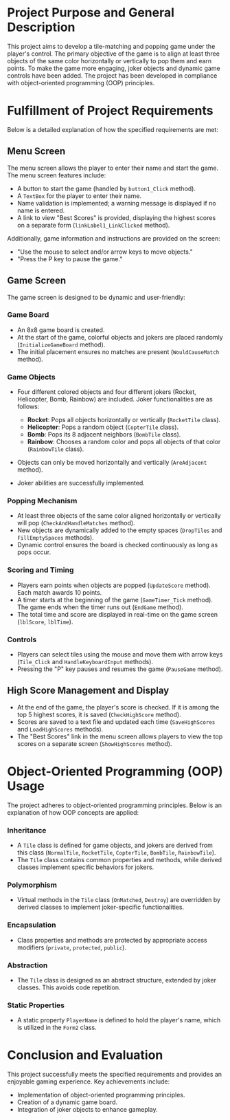 # Project Purpose and General Description

This project aims to develop a tile-matching and popping game under the player's control. The primary objective of the game is to align at least three objects of the same color horizontally or vertically to pop them and earn points. To make the game more engaging, joker objects and dynamic game controls have been added. The project has been developed in compliance with object-oriented programming (OOP) principles.

# Fulfillment of Project Requirements

Below is a detailed explanation of how the specified requirements are met:

## Menu Screen

The menu screen allows the player to enter their name and start the game. The menu screen features include:

- A button to start the game (handled by `button1_Click` method).
- A `TextBox` for the player to enter their name.
- Name validation is implemented; a warning message is displayed if no name is entered.
- A link to view "Best Scores" is provided, displaying the highest scores on a separate form (`linkLabel1_LinkClicked` method).

Additionally, game information and instructions are provided on the screen:

- "Use the mouse to select and/or arrow keys to move objects."
- "Press the P key to pause the game."

## Game Screen

The game screen is designed to be dynamic and user-friendly:

### Game Board

- An 8x8 game board is created.
- At the start of the game, colorful objects and jokers are placed randomly (`InitializeGameBoard` method).
- The initial placement ensures no matches are present (`WouldCauseMatch` method).

### Game Objects

- Four different colored objects and four different jokers (Rocket, Helicopter, Bomb, Rainbow) are included. Joker functionalities are as follows:
  - **Rocket**: Pops all objects horizontally or vertically (`RocketTile` class).
  - **Helicopter**: Pops a random object (`CopterTile` class).
  - **Bomb**: Pops its 8 adjacent neighbors (`BombTile` class).
  - **Rainbow**: Chooses a random color and pops all objects of that color (`RainbowTile` class).

- Objects can only be moved horizontally and vertically (`AreAdjacent` method).
- Joker abilities are successfully implemented.

### Popping Mechanism

- At least three objects of the same color aligned horizontally or vertically will pop (`CheckAndHandleMatches` method).
- New objects are dynamically added to the empty spaces (`DropTiles` and `FillEmptySpaces` methods).
- Dynamic control ensures the board is checked continuously as long as pops occur.

### Scoring and Timing

- Players earn points when objects are popped (`UpdateScore` method). Each match awards 10 points.
- A timer starts at the beginning of the game (`GameTimer_Tick` method). The game ends when the timer runs out (`EndGame` method).
- The total time and score are displayed in real-time on the game screen (`lblScore`, `lblTime`).

### Controls

- Players can select tiles using the mouse and move them with arrow keys (`Tile_Click` and `HandleKeyboardInput` methods).
- Pressing the "P" key pauses and resumes the game (`PauseGame` method).

## High Score Management and Display

- At the end of the game, the player's score is checked. If it is among the top 5 highest scores, it is saved (`CheckHighScore` method).
- Scores are saved to a text file and updated each time (`SaveHighScores` and `LoadHighScores` methods).
- The "Best Scores" link in the menu screen allows players to view the top scores on a separate screen (`ShowHighScores` method).

# Object-Oriented Programming (OOP) Usage

The project adheres to object-oriented programming principles. Below is an explanation of how OOP concepts are applied:

### Inheritance

- A `Tile` class is defined for game objects, and jokers are derived from this class (`NormalTile`, `RocketTile`, `CopterTile`, `BombTile`, `RainbowTile`).
- The `Tile` class contains common properties and methods, while derived classes implement specific behaviors for jokers.

### Polymorphism

- Virtual methods in the `Tile` class (`OnMatched`, `Destroy`) are overridden by derived classes to implement joker-specific functionalities.

### Encapsulation

- Class properties and methods are protected by appropriate access modifiers (`private`, `protected`, `public`).

### Abstraction

- The `Tile` class is designed as an abstract structure, extended by joker classes. This avoids code repetition.

### Static Properties

- A static property `PlayerName` is defined to hold the player's name, which is utilized in the `Form2` class.

# Conclusion and Evaluation

This project successfully meets the specified requirements and provides an enjoyable gaming experience. Key achievements include:

- Implementation of object-oriented programming principles.
- Creation of a dynamic game board.
- Integration of joker objects to enhance gameplay.
